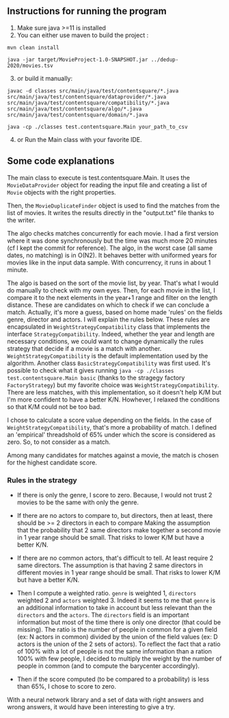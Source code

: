 ## Instructions for running the program

1) Make sure java >=11 is installed
2) You can either use maven to build the project :

`mvn clean install`

`java -jar target/MovieProject-1.0-SNAPSHOT.jar ../dedup-2020/movies.tsv`

3) or build it manually:

`javac -d classes src/main/java/test/contentsquare/*.java src/main/java/test/contentsquare/dataprovider/*.java src/main/java/test/contentsquare/compatibility/*.java src/main/java/test/contentsquare/algo/*.java src/main/java/test/contentsquare/domain/*.java`

`java -cp ./classes test.contentsquare.Main your_path_to_csv `

4) or Run the Main class with your favorite IDE.

## Some code explanations

The main class to execute is test.contentsquare.Main.
It uses the `MovieDataProvider` object for reading the input file and creating a list of `Movie` objects with the right properties.

Then, the `MovieDuplicateFinder` object is used to find the matches from the list of movies.
It writes the results directly in the "output.txt" file thanks to the writer.

The algo checks matches concurrently for each movie. I had a first version where it was done synchronously but the time 
was much more 20 minutes (cf I kept the commit for reference).
The algo, in the worst case (all same dates, no matching) is in O(N2).
It behaves better with uniformed years for movies like in the input data sample. 
With concurrency, it runs in about 1 minute.

The algo is based on the sort of the movie list, by year. That's what I would do manually to check with my own eyes.
Then, for each movie in the list, I compare it to the next elements in the year+1 range and filter on the length distance.
These are candidates on which to check if we can conclude a match.
Actually, it's more a guess, based on home made 'rules' on the fields genre, director and actors.
I will explain the rules below. 
These rules are encapsulated in `WeightStrategyCompatibility` class that implements the interface `StrategyCompatibility`.
Indeed, whether the year and length are necessary conditions, we could want to change dynamically the rules strategy that decide if
a movie is a match with another.
`WeightStrategyCompatibility` is the default implementation used by the algorithm.
Another class `BasicStrategyCompatibility` was first used. It's possible to check what it gives running
`java -cp ./classes test.contentsquare.Main basic` (thanks to the stragegy factory `FactoryStrategy`) but my favorite choice 
was `WeightStrategyCompatibility`.
There are less matches, with this implementation, so it doesn't help K/M but I'm more confident to have a better K/N.
Howhever, I relaxed the conditions so that K/M could not be too bad.

I chose to calculate a score value depending on the fields. In the case of `WeightStrategyCompatibility`, that's more a probability of match.
I defined an 'empirical' threadshold of 65% under which the score is considered as zero. So, to not consider as a match.

Among many candidates for matches against a movie, the match is chosen for the highest candidate score.

### Rules in the strategy

- If there is only the genre, I score to zero. Because, I would not trust 2 movies to be the same with only the genre.

- If there are no actors to compare to, but directors, then at least, there should be >= 2 directors in each to compare
  Making the assumption that the probability that 2 same directors make together a second movie in 1 year range should be small.
  That risks to lower K/M but have a better K/N.

- If there are no common actors, that's difficult to tell. At least require 2 same directors. 
  The assumption is that having 2 same directors in different movies in 1 year range should be small.
  That risks to lower K/M but have a better K/N.

- Then I compute a weighted ratio. `genre` is weighted 1, `directors` weighted 2 and `actors` weighted 3.
  Indeed it seems to me that `genre` is an additional information to take in account but less relevant than the `directors` and the `actors`.
  The `directors` field is an important information but most of the time there is only one director (that could be missing).
  The ratio is the number of people in common for a given field (ex: N actors in common) divided by the union of the field values 
  (ex: D actors is the union of the 2 sets of actors). 
  To reflect the fact that a ratio of 100% with a lot of people is not the same information than a ration 100% with few people,
  I decided to multiply the weight by the number of people in common (and to compute the barycenter accordingly).

- Then if the score computed (to be compared to a probability) is less than 65%, I chose to score to zero.

With a neural network library and a set of data with right answers and wrong answers, it would have been interesting to give a try.

